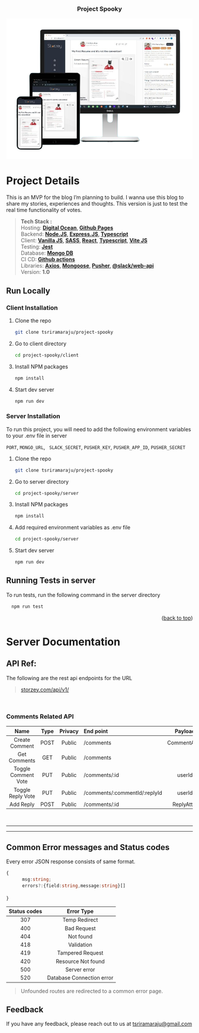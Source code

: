  <h3 align="center">Project Spooky</h3>

![Repository Banner](responsive.png)

# Project Details
This is an MVP for the blog I’m planning to build. I wanna use this blog to share my stories, experiences and thoughts. This version is just to test the real time functionality of votes.

>**Tech Stack :**<br>
>Hosting: **[Digital Ocean](), [Github Pages]()** <br>
>Backend: **[Node.JS](), [Express.JS](), [Typescript]()**<br>
>Client: **[Vanilla JS](), [SASS](), [React](), [Typescript](), [Vite JS]()**<br>
>Testing: **[Jest]()**<br>
>Database: **[Mongo DB]()**<br>
>CI CD: **[Github actions]()**<br>
>Libraries: **[Axios](), [Mongoose](), [Pusher](), [@slack/web-api]()**<br>
>Version: **1.0**<br>



<!-- GETTING STARTED -->
## Run Locally


### Client Installation

1. Clone the repo
   ```sh
   git clone tsriramaraju/project-spooky
    ```
2. Go to client directory
   ```sh
   cd project-spooky/client
    ```
3. Install NPM packages
   ```sh
   npm install
   ```
4. Start dev server
   ```sh
   npm run dev
   ```
### Server Installation
To run this project, you will need to add the following environment variables to your .env file in server

`PORT`,   `MONGO_URL`, ` SLACK_SECRET`, `PUSHER_KEY`, `PUSHER_APP_ID`, `PUSHER_SECRET`

1. Clone the repo
   ```sh
   git clone tsriramaraju/project-spooky
    ```
2. Go to server directory
   ```sh
   cd project-spooky/server
    ```
3. Install NPM packages
   ```sh
   npm install
   ```
4. Add required environment variables as .env file
   ```sh
   cd project-spooky/server
    ```
5. Start dev server
   ```sh
   npm run dev
   ```
## Running Tests in server

To run tests, run the following command in the server directory

```bash
  npm run test
```



<p align="right">(<a href="#readme-top">back to top</a>)</p>



# Server Documentation


## API       Ref:

The following are the rest api endpoints for the URL
>[storzey.com/api/v1/](https://storzey.com/)

<br>


### **Comments** Related API
|        Name         | Type  | Privacy | End point                     |   Payload    |   Response    |
| :-----------------: | :---: | :-----: | :---------------------------- | :----------: | :-----------: |
|   Create Comment    | POST  | Public  | /comments                     | CommentAttrs |  comment Id   |
|    Get Comments     |  GET  | Public  | /comments                     |              | CommentsDoc[] |
| Toggle Comment Vote |  PUT  | Public  | /comments/:id                 |    userId    |    Boolean    |
|  Toggle Reply Vote  |  PUT  | Public  | /comments/:commentId/:replyId |    userId    |    Boolean    |
|      Add Reply      | POST  | Public  | /comments/:id                 |  ReplyAttrs  |   reply Id    |

<br>


---
---

## Common **Error messages** and **Status codes**

Every error JSON response consists of same format.

```Typescript
{
      msg:string;
      errors?:{field:string,message:string}[]

}

```

| Status codes |        Error Type         |
| :----------: | :-----------------------: |
|     307      |       Temp Redirect       |
|     400      |        Bad Request        |
|     404      |         Not found         |
|     418      |        Validation         |
|     419      |     Tampered Request      |
|     420      |    Resource Not found     |
|     500      |       Server error        |
|     520      | Database Connection error |

>Unfounded routes are redirected to a common error page.


## Feedback

If you have any feedback, please reach out to us at tsriramaraju@gmail.com
